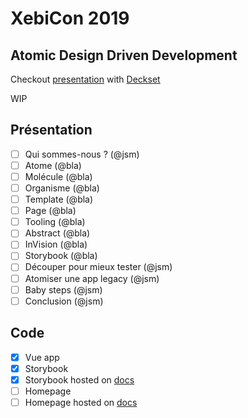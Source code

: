 # XebiCon 2019
## Atomic Design Driven Development

Checkout [presentation](atomic-design-driven-development.md) with [Deckset](https://www.deckset.com/)

WIP

## Présentation

- [ ] Qui sommes-nous ? (@jsm)
- [ ] Atome (@bla)
- [ ] Molécule (@bla)
- [ ] Organisme (@bla)
- [ ] Template (@bla)
- [ ] Page (@bla)
- [ ] Tooling (@bla)
- [ ] Abstract (@bla)
- [ ] InVision (@bla)
- [ ] Storybook (@bla)
- [ ] Découper pour mieux tester (@jsm)
- [ ] Atomiser une app legacy (@jsm)
- [ ] Baby steps (@jsm)
- [ ] Conclusion (@jsm)

## Code

- [x] Vue app
- [x] Storybook
- [x] Storybook hosted on [docs](./docs)
- [ ] Homepage
- [ ] Homepage hosted on [docs](./docs)
